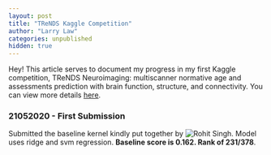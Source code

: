```yaml
---
layout: post
title: "TReNDS Kaggle Competition"
author: "Larry Law"
categories: unpublished
hidden: true
---
```


Hey! This article serves to document my progress in my first Kaggle competition, TReNDS Neuroimaging: multiscanner normative age and assessments prediction with brain function, structure, and connectivity. You can view more details [here](https://www.kaggle.com/c/trends-assessment-prediction/overview).

<!-- Include details -->

### 21052020 - First Submission

Submitted the baseline kernel kindly put together by ![Rohit Singh](https://www.kaggle.com/rohitsingh9990). Model uses ridge and svm regression. **Baseline score is 0.162. Rank of 231/378**.